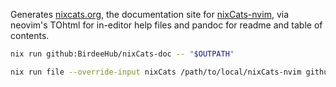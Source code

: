 Generates [nixcats.org](https://nixcats.org), the documentation site for [nixCats-nvim](https://github.com/BirdeeHub/nixCats-nvim), via neovim's TOhtml for in-editor help files and pandoc for readme and table of contents.

```bash
nix run github:BirdeeHub/nixCats-doc -- "$OUTPATH"

nix run file --override-input nixCats /path/to/local/nixCats-nvim github:BirdeeHub/nixCats-doc -- "$OUTPATH"
```
